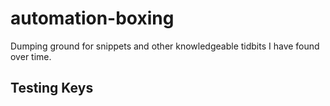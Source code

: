 # automation-boxing
Dumping ground for snippets and other knowledgeable tidbits I have found over time.

## Testing Keys

